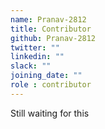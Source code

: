 ```yaml
---
name: Pranav-2812
title: Contributor
github: Pranav-2812
twitter: ""
linkedin: ""
slack: ""
joining_date: ""
role : contributor
---
```


Still waiting for this
